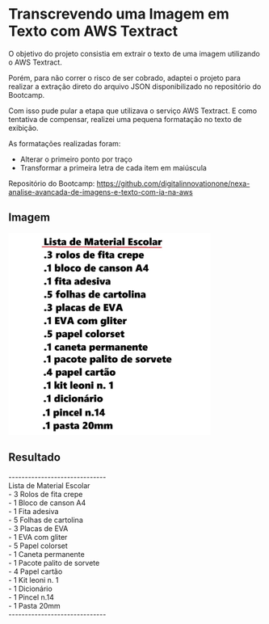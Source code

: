 # Transcrevendo uma Imagem em Texto com AWS Textract

O objetivo do projeto consistia em extrair o texto de uma imagem utilizando o AWS Textract.

Porém, para não correr o risco de ser cobrado, adaptei o projeto para realizar a extração direto do arquivo JSON disponibilizado no repositório do Bootcamp.

Com isso pude pular a etapa que utilizava o serviço AWS Textract. E como tentativa de compensar, realizei uma pequena formatação no texto de exibição.

As formatações realizadas foram:
- Alterar o primeiro ponto por traço
- Transformar a primeira letra de cada item em maiúscula

Repositório do Bootcamp: https://github.com/digitalinnovationone/nexa-analise-avancada-de-imagens-e-texto-com-ia-na-aws

## Imagem

<img src="./images/lista-material-escolar.jpeg" alt="Texto Alternativo" width="400">

## Resultado

\------------------------------<br>
Lista de Material Escolar<br>
\- 3 Rolos de fita crepe<br>
\- 1 Bloco de canson A4<br>
\- 1 Fita adesiva<br>
\- 5 Folhas de cartolina<br>
\- 3 Placas de EVA<br>
\- 1 EVA com gliter<br>
\- 5 Papel colorset<br>
\- 1 Caneta permanente<br>
\- 1 Pacote palito de sorvete<br>
\- 4 Papel cartão<br>
\- 1 Kit leoni n. 1<br>
\- 1 Dicionário<br>
\- 1 Pincel n.14<br>
\- 1 Pasta 20mm<br>
\------------------------------
